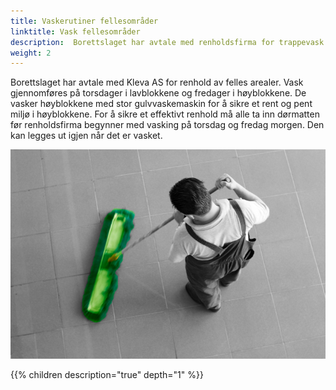 ```yaml
---
title: Vaskerutiner fellesområder
linktitle: Vask fellesområder
description:  Borettslaget har avtale med renholdsfirma for trappevask og vask fellesområder som ganger.
weight: 2
---
```


Borettslaget har avtale med Kleva AS for renhold av felles arealer. Vask gjennomføres på torsdager i lavblokkene og fredager i høyblokkene. De vasker høyblokkene med stor gulvvaskemaskin for å sikre et rent og pent miljø i høyblokkene.
For å sikre et effektivt renhold må alle ta inn dørmatten før renholdsfirma begynner med vasking på torsdag og fredag morgen. Den kan legges ut igjen når det er vasket.

![Vask](vask.png)

{{% children description="true" depth="1" %}}
